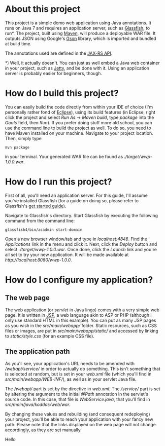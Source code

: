 # About this project

This project is a simple demo web application using Java annotations. It
runs on Java 7 and requires an application server, such as
[Glassfish](https://glassfish.java.net), to run\*. The project, built using
[Maven](http://maven.apache.org/), will produce a deployable WAR file. It
outputs JSON using Google's [Gson](http://code.google.com/p/google-gson/)
library, which is imported and bundled at build time.

The annotations used are defined in the
[JAX-RS API](http://en.wikipedia.org/wiki/Java_API_for_RESTful_Web_Services).

\*\) Well, it actually doesn't. You can just as well embed a Java web container
in your project, such as [Jetty](http://eclipse.org/jetty/), and be done with
it. Using an application server is probably easier for beginners, though. 

# How do I build this project?

You can easily build the code directly from within your IDE of choice (I'm
personally rather fond of [Eclipse](http://www.eclipse.org)), using its build
features (in Eclipse, right click the project and select *Run As* ->
*Maven build*, type *package* into the *Goals* field, then *Run*). If you
prefer doing stuff more old school, you can use the command line to build the
project as well. To do so, you need to have Maven installed on your machine.
Navigate to your project location. Then, simply type

    mvn package

in your terminal. Your generated WAR file can be found as
*./target/wwp-1.0.0.war*.

# How do I run this project?

First of all, you'll need an application server. For this guide, I'll assume
you've installed Glassfish (for a guide on doing so, please refer to
Glassfish's [get started guide](https://glassfish.java.net/getstarted.html)).

Navigate to Glassfish's directory. Start Glassfish by executing the following
command from the command line:

    glassfish4/bin/asadmin start-domain

Open a new browser window/tab and type in *localhost:4848*. Find the
*Applications* link in the menu and click it. Next, click the *Deploy* button
and select *./target/wwp-1.0.0.war*. Once done, click the *Launch*
link and you're all set to try your new application. It will be made available
at *http://localhost:8080/wwp-1.0.0*.

# How do I configure my application?

## The web page

The web application (or *servlet* in Java lingo) comes with a very simple web
page. It is written in
[JSP](http://www.courses.coreservlets.com/Course-Materials/csajsp2.html), a web
language akin to ASP or PHP (although I only use standard HTML in this
example). You can put as many JSP pages as you wish in the *src/main/webapp/*
folder. Static resources, such as CSS files or images, are put in
*src/main/webapp/static/* and accessed by linking to *static/style.css* (for an
example CSS file).

## The application path

As you'll see, your application's URL needs to be amended with
*/webapi/service/* in order to actually do something. This isn't something that
is selected at random, but is set in your *web.xml* file (which you'll find in
*src/main/webapp/WEB-INF/*), as well as in your servlet Java file.

The */webapi/* part is set by the *<url-pattern>* directive in *web.xml*. The
*/service/* part is set by altering the argument to the initial *@Path*
annotation in the servlet's source code. In this case, that file is
*WebService.java*, that you'll find in *src/main/java/koddas/web/war*.

By changing these values and rebuilding (and consequent redeploying) your
project, you'll be able to reach your application with your fancy new path.
Please note that the links displayed on the web page will not change
accordingly, as they are set manually. 

Hello
